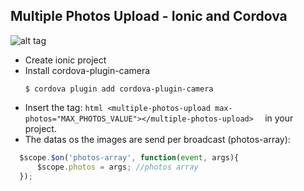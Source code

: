 ## Multiple Photos Upload - Ionic and Cordova
![alt tag](http://i.imgur.com/dEmp8Fm.png)
* Create ionic project
* Install cordova-plugin-camera
  ```
  $ cordova plugin add cordova-plugin-camera
  ```
* Insert the tag: ```html <multiple-photos-upload max-photos="MAX_PHOTOS_VALUE"></multiple-photos-upload>  ``` in your project. 
* The datas os the images are send per broadcast (photos-array): 
```javascript
  $scope.$on('photos-array', function(event, args){
      $scope.photos = args; //photos array
  });
 ```

